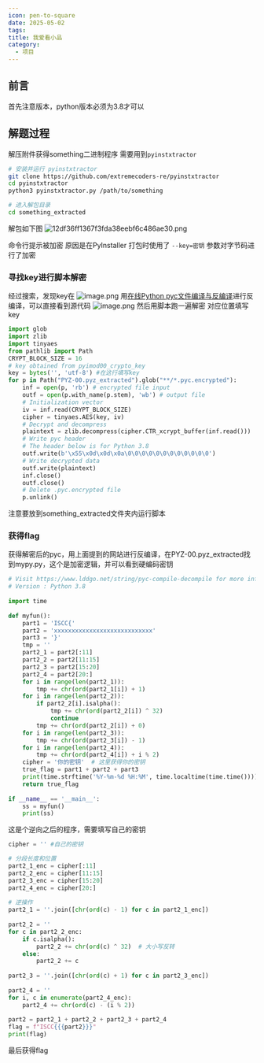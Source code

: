 ```yaml
---
icon: pen-to-square
date: 2025-05-02
tags: 
title: 我爱看小品
category:
  - 项目
---
```

## 前言
首先注意版本，python版本必须为3.8才可以
## 解题过程


解压附件获得something二进制程序
需要用到`pyinstxtractor`
```bash
# 安装并运行 pyinstxtractor
git clone https://github.com/extremecoders-re/pyinstxtractor
cd pyinstxtractor
python3 pyinstxtractor.py /path/to/something

# 进入解包目录
cd something_extracted
```


解包如下图
![12df36ff1367f3fda38eebf6c486ae30.png](https://cdn.jsdelivr.net/gh/fakeppa/blog-img/12df36ff1367f3fda38eebf6c486ae30.png)

命令行提示被加密
原因是在PyInstaller 打包时使用了 `--key=密钥` 参数对字节码进行了加密
### 寻找key进行脚本解密
经过搜索，发现key在
![image.png](https://cdn.jsdelivr.net/gh/fakeppa/blog-img/20250502140624.png)
用[在线Python pyc文件编译与反编译](https://www.lddgo.net/string/pyc-compile-decompile)进行反编译，可以直接看到源代码
![image.png](https://cdn.jsdelivr.net/gh/fakeppa/blog-img/20250502140813.png)
然后用脚本跑一遍解密
对应位置填写key
```python
import glob
import zlib
import tinyaes
from pathlib import Path
CRYPT_BLOCK_SIZE = 16
# key obtained from pyimod00_crypto_key
key = bytes('', 'utf-8') #在这行填写key
for p in Path("PYZ-00.pyz_extracted").glob("**/*.pyc.encrypted"):
    inf = open(p, 'rb') # encrypted file input
    outf = open(p.with_name(p.stem), 'wb') # output file
    # Initialization vector
    iv = inf.read(CRYPT_BLOCK_SIZE)
    cipher = tinyaes.AES(key, iv)
    # Decrypt and decompress
    plaintext = zlib.decompress(cipher.CTR_xcrypt_buffer(inf.read()))
    # Write pyc header
    # The header below is for Python 3.8
    outf.write(b'\x55\x0d\x0d\x0a\0\0\0\0\0\0\0\0\0\0\0\0')
    # Write decrypted data
    outf.write(plaintext)
    inf.close()
    outf.close()
    # Delete .pyc.encrypted file
    p.unlink()
```
注意要放到something_extracted文件夹内运行脚本

### 获得flag
获得解密后的pyc，用上面提到的网站进行反编译，在PYZ-00.pyz_extracted找到mypy.py，这个是加密逻辑，并可以看到硬编码密钥
```python
# Visit https://www.lddgo.net/string/pyc-compile-decompile for more information
# Version : Python 3.8
  
import time
  
def myfun():
    part1 = 'ISCC{'
    part2 = 'xxxxxxxxxxxxxxxxxxxxxxxxxxxx'
    part3 = '}'
    tmp = ''
    part2_1 = part2[:11]
    part2_2 = part2[11:15]
    part2_3 = part2[15:20]
    part2_4 = part2[20:]
    for i in range(len(part2_1)):
        tmp += chr(ord(part2_1[i]) + 1)
    for i in range(len(part2_2)):
        if part2_2[i].isalpha():
            tmp += chr(ord(part2_2[i]) ^ 32)
            continue
        tmp += chr(ord(part2_2[i]) + 0)
    for i in range(len(part2_3)):
        tmp += chr(ord(part2_3[i]) - 1)
    for i in range(len(part2_4)):
        tmp += chr(ord(part2_4[i]) + i % 2)
    cipher = '你的密钥'  # 这里获得你的密钥
    true_flag = part1 + part2 + part3
    print(time.strftime('%Y-%m-%d %H:%M', time.localtime(time.time())))
    return true_flag
  
if __name__ == '__main__':
    ss = myfun()
    print(ss)
```

这是个逆向之后的程序，需要填写自己的密钥
```python
cipher = '' #自己的密钥

# 分段长度和位置
part2_1_enc = cipher[:11]
part2_2_enc = cipher[11:15]
part2_3_enc = cipher[15:20]
part2_4_enc = cipher[20:]
  
# 逆操作
part2_1 = ''.join([chr(ord(c) - 1) for c in part2_1_enc])
  
part2_2 = ''
for c in part2_2_enc:
    if c.isalpha():
        part2_2 += chr(ord(c) ^ 32)  # 大小写反转
    else:
        part2_2 += c
  
part2_3 = ''.join([chr(ord(c) + 1) for c in part2_3_enc])
  
part2_4 = ''
for i, c in enumerate(part2_4_enc):
    part2_4 += chr(ord(c) - (i % 2))
  
part2 = part2_1 + part2_2 + part2_3 + part2_4
flag = f"ISCC{{{part2}}}"
print(flag)
```

最后获得flag